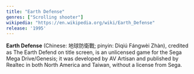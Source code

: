 ```yaml
---
title: "Earth Defense"
genres: ["Scrolling shooter"]
wikipedia: "https://en.wikipedia.org/wiki/Earth_Defense"
release: '1995'
---
```

**Earth Defense** (Chinese: 地球防衛戰; pinyin: Dìqiú Fángwèi Zhàn), credited as The Earth Defend on title screen, is an unlicensed game for the Sega Mega Drive/Genesis; it was developed by AV Artisan and published by Realtec in both North America and Taiwan, without a license from Sega. 